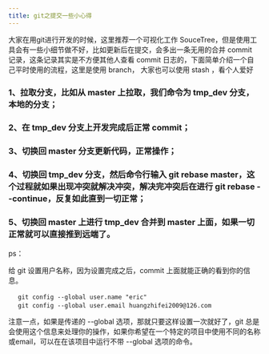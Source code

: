 ```yaml
---
title: git之提交一些小心得
---
```


大家在用git进行开发的时候，这里推荐一个可视化工作 SouceTree，但是使用工具会有一些小细节做不好，比如更新后在提交，会多出一条无用的合并 commit 记录，这条记录其实是不方便其他人查看 commit 日志的，下面简单介绍一个自己平时使用的流程，这里是使用 branch， 大家也可以使用 stash ，看个人爱好

### 1、拉取分支，比如从 master 上拉取，我们命令为 tmp_dev 分支，本地的分支；

### 2、在 tmp_dev 分支上开发完成后正常 commit；

### 3、切换回 master 分支更新代码，正常操作；

### 4、切换回 tmp_dev 分支，然后命令行输入 git rebase master，这个过程就如果出现冲突就解决冲突，解决完冲突后在进行 git rebase --continue，反复如此直到一切正常；

### 5、切换回 master 上进行 tmp_dev 合并到 master 上面，如果一切正常就可以直接推到远端了。

ps：

给 git 设置用户名称，因为设置完成之后，commit 上面就能正确的看到你的信息。

```oc
 　git config --global user.name "eric"
 　git config --global user.email huangzhifei2009@126.com 
```
注意一点，如果是传递的 --global 选项，那就只要这样设置一次就好了，git 总是会使用这个信息来处理你的操作，如果你希望在一个特定的项目中使用不同的名称或email，可以在在该项目中运行不带 --global 选项的命令。
